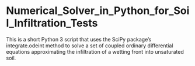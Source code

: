 # Numerical_Solver_in_Python_for_Soil_Infiltration_Tests
This is a short Python 3 script that uses the SciPy package’s integrate.odeint method to solve a set of coupled ordinary differential equations approximating the infiltration of a wetting front into unsaturated soil.
